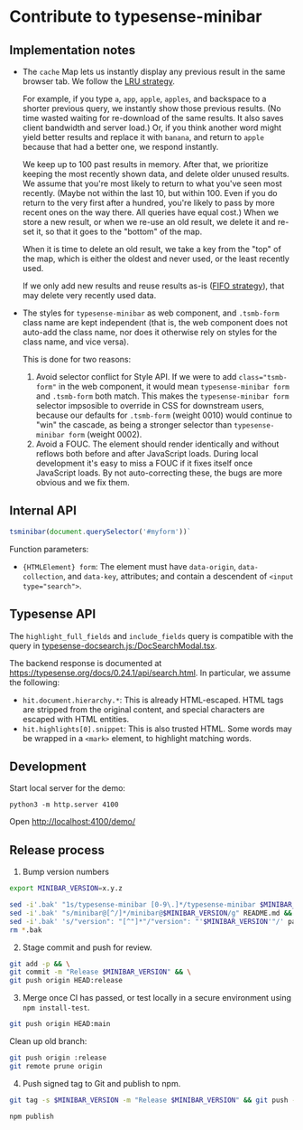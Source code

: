 # Contribute to typesense-minibar

## Implementation notes

* The `cache` Map lets us instantly display any previous result in the same browser tab. We follow the [LRU strategy](https://en.wikipedia.org/wiki/Least_recently_used).

  For example, if you type `a`, `app`, `apple`, `apples`, and backspace to a shorter previous query, we instantly show those previous results. (No time wasted waiting for re-download of the same results. It also saves client bandwidth and server load.) Or, if you think another word might yield better results and replace it with `banana`, and return to `apple` because that had a better one, we respond instantly.

  We keep up to 100 past results in memory. After that, we prioritize keeping the most recently shown data, and delete older unused results. We assume that you're most likely to return to what you've seen most recently. (Maybe not within the last 10, but within 100. Even if you do return to the very first after a hundred, you're likely to pass by more recent ones on the way there. All queries have equal cost.) When we store a new result, or when we re-use an old result, we delete it and re-set it, so that it goes to the "bottom" of the map.

  When it is time to delete an old result, we take a key from the "top" of the map, which is either the oldest and never used, or the least recently used.

  If we only add new results and reuse results as-is ([FIFO strategy](https://en.wikipedia.org/wiki/FIFO_(computing_and_electronics))), that may delete very recently used data.

* The styles for `typesense-minibar` as web component, and `.tsmb-form` class name are kept independent (that is, the web component does not auto-add the class name, nor does it otherwise rely on styles for the class name, and vice versa).

  This is done for two reasons:

  1. Avoid selector conflict for Style API.
     If we were to add `class="tsmb-form"` in the web component, it would mean `typesense-minibar form` and `.tsmb-form` both match. This makes the `typesense-minibar form` selector impsosible to override in CSS for downstream users, because our defaults for `.tsmb-form` (weight 0010) would continue to "win" the cascade, as being a stronger selector than `typesense-minibar form` (weight 0002).
  2. Avoid a FOUC.
     The element should render identically and without reflows both before and after JavaScript loads. During local development it's easy to miss a FOUC if it fixes itself once JavaScript loads. By not auto-correcting these, the bugs are more obvious and we fix them.

## Internal API

```js
tsminibar(document.querySelector('#myform'))`
```

Function parameters:

* `{HTMLElement} form`: The element must have `data-origin`, `data-collection`, and `data-key`, attributes; and contain a descendent of `<input type="search">`.

## Typesense API

The `highlight_full_fields` and `include_fields` query is compatible with the query in [typesense-docsearch.js:/DocSearchModal.tsx](https://github.com/typesense/typesense-docsearch.js/blob/3.4.0/packages/docsearch-react/src/DocSearchModal.tsx).

The backend response is documented at <https://typesense.org/docs/0.24.1/api/search.html>. In particular, we assume the following:

* `hit.document.hierarchy.*`: This is already HTML-escaped. HTML tags are stripped from the original content, and special characters are escaped with HTML entities.
* `hit.highlights[0].snippet`: This is also trusted HTML. Some words may be wrapped in a `<mark>` element, to highlight matching words.

## Development

Start local server for the demo:

```
python3 -m http.server 4100
```

Open <http://localhost:4100/demo/>

## Release process

1. Bump version numbers

```sh
export MINIBAR_VERSION=x.y.z
```
```sh
sed -i'.bak' "1s/typesense-minibar [0-9\.]*/typesense-minibar $MINIBAR_VERSION/" typesense-minibar* && \
sed -i'.bak' "s/minibar@[^/]*/minibar@$MINIBAR_VERSION/g" README.md && \
sed -i'.bak' 's/"version": "[^"]*"/"version": "'$MINIBAR_VERSION'"/' package.json && \
rm *.bak
```

2. Stage commit and push for review.

```sh
git add -p && \
git commit -m "Release $MINIBAR_VERSION" && \
git push origin HEAD:release
```

3. Merge once CI has passed, or test locally in a secure environment using `npm install-test`.

```sh
git push origin HEAD:main
```

Clean up old branch:

```sh
git push origin :release
git remote prune origin
```

4. Push signed tag to Git and publish to npm.

```sh
git tag -s $MINIBAR_VERSION -m "Release $MINIBAR_VERSION" && git push --tags
```
```sh
npm publish
```
